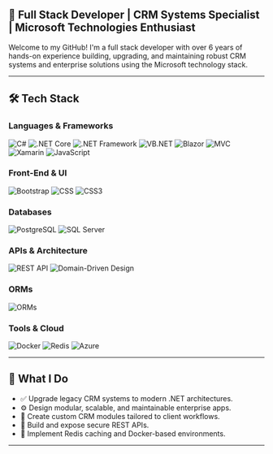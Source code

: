 ## 💼 Full Stack Developer | CRM Systems Specialist | Microsoft Technologies Enthusiast

Welcome to my GitHub! I'm a full stack developer with over 6 years of hands-on experience building, upgrading, and maintaining robust CRM systems and enterprise solutions using the Microsoft technology stack.

---

## 🛠️ Tech Stack

### Languages & Frameworks  
![C#](https://img.shields.io/badge/C%23-239120?style=for-the-badge&logo=c-sharp&logoColor=white)
![.NET Core](https://img.shields.io/badge/.NET%20Core-512BD4?style=for-the-badge&logo=dotnet&logoColor=white)
![.NET Framework](https://img.shields.io/badge/.NET%20Framework-5C2D91?style=for-the-badge&logo=.net&logoColor=white)
![VB.NET](https://img.shields.io/badge/VB.NET-512BD4?style=for-the-badge&logo=dotnet&logoColor=white)
![Blazor](https://img.shields.io/badge/Blazor-512BD4?style=for-the-badge&logo=blazor&logoColor=white)
![MVC](https://img.shields.io/badge/MVC-00599C?style=for-the-badge&logo=visualstudio&logoColor=white)
![Xamarin](https://img.shields.io/badge/Xamarin-3498DB?style=for-the-badge&logo=xamarin&logoColor=white)
![JavaScript](https://img.shields.io/badge/JavaScript-F7DF1E?style=for-the-badge&logo=javascript&logoColor=black)

### Front-End & UI  
![Bootstrap](https://img.shields.io/badge/Bootstrap-563D7C?style=for-the-badge&logo=bootstrap&logoColor=white)
![CSS](https://img.shields.io/badge/CSS-264de4?style=for-the-badge&logo=css3&logoColor=white)
![CSS3](https://img.shields.io/badge/CSS3-1572B6?style=for-the-badge&logo=css3&logoColor=white)

### Databases  
![PostgreSQL](https://img.shields.io/badge/PostgreSQL-336791?style=for-the-badge&logo=postgresql&logoColor=white)
![SQL Server](https://img.shields.io/badge/SQL%20Server-CC2927?style=for-the-badge&logo=microsoftsqlserver&logoColor=white)

### APIs & Architecture  
![REST API](https://img.shields.io/badge/REST%20API-%23007ACC?style=for-the-badge&logo=api&logoColor=white)
![Domain-Driven Design](https://img.shields.io/badge/Domain--Driven%20Design-DDD%20Architectures-blueviolet?style=for-the-badge)

### ORMs  
![ORMs](https://img.shields.io/badge/ORMs-Dapper%20%7C%20EF%20Core%20%7C%20LiteORM-blue?style=for-the-badge)

### Tools & Cloud  
![Docker](https://img.shields.io/badge/Docker-2496ED?style=for-the-badge&logo=docker&logoColor=white)
![Redis](https://img.shields.io/badge/Redis-DC382D?style=for-the-badge&logo=redis&logoColor=white)
![Azure](https://img.shields.io/badge/Azure-0078D4?style=for-the-badge&logo=microsoftazure&logoColor=white)


---

## 📌 What I Do

- ✅ Upgrade legacy CRM systems to modern .NET architectures.
- ⚙️ Design modular, scalable, and maintainable enterprise apps.
- 🎯 Create custom CRM modules tailored to client workflows.
- 🚀 Build and expose secure REST APIs.
- 🔐 Implement Redis caching and Docker-based environments.

---
